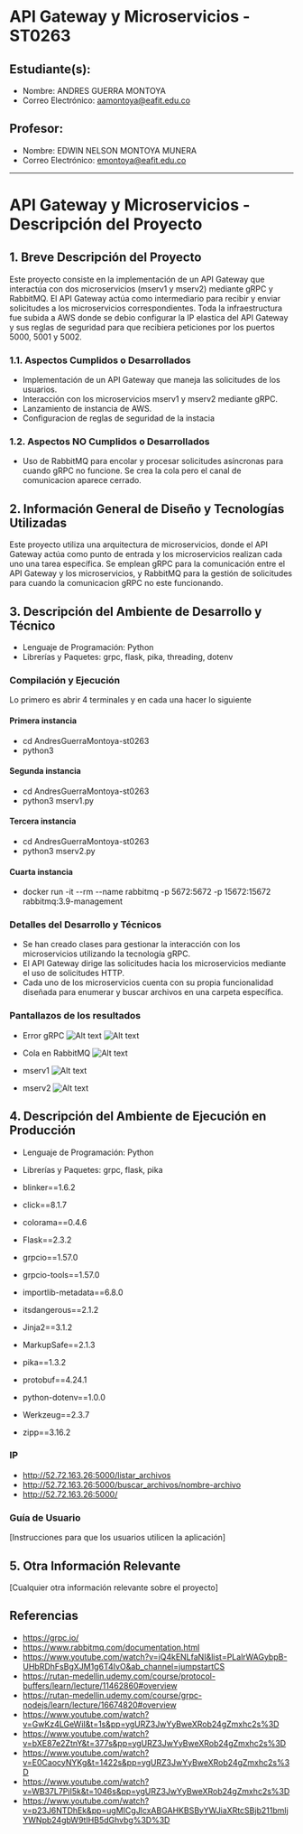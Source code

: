 # API Gateway y Microservicios - ST0263

## Estudiante(s):
- Nombre: ANDRES GUERRA MONTOYA
- Correo Electrónico: aamontoya@eafit.edu.co

## Profesor:
- Nombre: EDWIN NELSON MONTOYA MUNERA
- Correo Electrónico: emontoya@eafit.edu.co

---

# API Gateway y Microservicios - Descripción del Proyecto

## 1. Breve Descripción del Proyecto

Este proyecto consiste en la implementación de un API Gateway que interactúa con dos microservicios (mserv1 y mserv2) mediante gRPC y RabbitMQ. El API Gateway actúa como intermediario para recibir y enviar solicitudes a los microservicios correspondientes. Toda la infraestructura fue subida a AWS donde se debio configurar la IP elastica del API Gateway y sus reglas de seguridad para que recibiera peticiones por los puertos 5000, 5001 y 5002.

### 1.1. Aspectos Cumplidos o Desarrollados

- Implementación de un API Gateway que maneja las solicitudes de los usuarios.
- Interacción con los microservicios mserv1 y mserv2 mediante gRPC.
- Lanzamiento de instancia de AWS.
- Configuracion de reglas de seguridad de la instacia

### 1.2. Aspectos NO Cumplidos o Desarrollados

- Uso de RabbitMQ para encolar y procesar solicitudes asíncronas para cuando gRPC no funcione. Se crea la cola pero el canal de comunicacion aparece cerrado.

## 2. Información General de Diseño y Tecnologías Utilizadas

Este proyecto utiliza una arquitectura de microservicios, donde el API Gateway actúa como punto de entrada y los microservicios realizan cada uno una tarea específica. Se emplean gRPC para la comunicación entre el API Gateway y los microservicios, y RabbitMQ para la gestión de solicitudes para cuando la comunicacion gRPC no este funcionando.

## 3. Descripción del Ambiente de Desarrollo y Técnico

- Lenguaje de Programación: Python
- Librerías y Paquetes: grpc, flask, pika, threading, dotenv

### Compilación y Ejecución

Lo primero es abrir 4 terminales y en cada una hacer lo siguiente
#### Primera instancia
- cd AndresGuerraMontoya-st0263
- python3 

#### Segunda instancia
- cd AndresGuerraMontoya-st0263
- python3 mserv1.py 

#### Tercera instancia
- cd AndresGuerraMontoya-st0263
- python3 mserv2.py 

#### Cuarta instancia

- docker run -it --rm --name rabbitmq -p 5672:5672 -p 15672:15672 rabbitmq:3.9-management

### Detalles del Desarrollo y Técnicos

- Se han creado clases para gestionar la interacción con los microservicios utilizando la tecnología gRPC.
- El API Gateway dirige las solicitudes hacia los microservicios mediante el uso de solicitudes HTTP.
- Cada uno de los microservicios cuenta con su propia funcionalidad diseñada para enumerar y buscar archivos en una carpeta específica.

### Pantallazos de los resultados

- Error gRPC
![Alt text](./assets/image.png)
![Alt text](./assets/image2.png)

- Cola en RabbitMQ
![Alt text](./assets/image3.png)

- mserv1
![Alt text](./assets/image4.png)

- mserv2
![Alt text](./assets/image5.png)

## 4. Descripción del Ambiente de Ejecución en Producción

- Lenguaje de Programación: Python
- Librerías y Paquetes: grpc, flask, pika

- blinker==1.6.2
- click==8.1.7
- colorama==0.4.6
- Flask==2.3.2
- grpcio==1.57.0
- grpcio-tools==1.57.0
- importlib-metadata==6.8.0
- itsdangerous==2.1.2
- Jinja2==3.1.2
- MarkupSafe==2.1.3
- pika==1.3.2
- protobuf==4.24.1
- python-dotenv==1.0.0
- Werkzeug==2.3.7
- zipp==3.16.2


### IP

- http://52.72.163.26:5000/listar_archivos
- http://52.72.163.26:5000/buscar_archivos/nombre-archivo
- http://52.72.163.26:5000/

### Guía de Usuario

[Instrucciones para que los usuarios utilicen la aplicación]

## 5. Otra Información Relevante

[Cualquier otra información relevante sobre el proyecto]

## Referencias

- https://grpc.io/
- https://www.rabbitmq.com/documentation.html
- https://www.youtube.com/watch?v=iQ4kENLfaNI&list=PLalrWAGybpB-UHbRDhFsBgXJM1g6T4IvO&ab_channel=jumpstartCS
- https://rutan-medellin.udemy.com/course/protocol-buffers/learn/lecture/11462860#overview
- https://rutan-medellin.udemy.com/course/grpc-nodejs/learn/lecture/16674820#overview
- https://www.youtube.com/watch?v=GwKz4LGeWiI&t=1s&pp=ygURZ3JwYyBweXRob24gZmxhc2s%3D
- https://www.youtube.com/watch?v=bXE87e2ZtnY&t=377s&pp=ygURZ3JwYyBweXRob24gZmxhc2s%3D
- https://www.youtube.com/watch?v=E0CaocyNYKg&t=1422s&pp=ygURZ3JwYyBweXRob24gZmxhc2s%3D
- https://www.youtube.com/watch?v=WB37L7PjI5k&t=1046s&pp=ygURZ3JwYyBweXRob24gZmxhc2s%3D
- https://www.youtube.com/watch?v=p23J6NTDhEk&pp=ugMICgJlcxABGAHKBSByYWJiaXRtcSBjb211bmljYWNpb24gbW9tIHB5dGhvbg%3D%3D